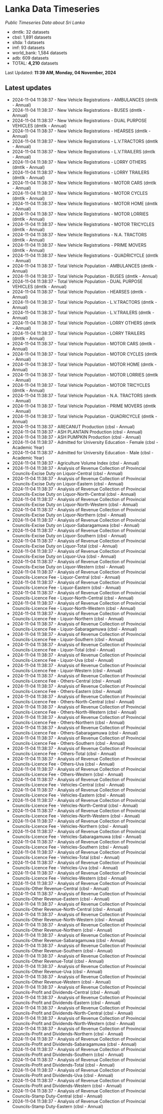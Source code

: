 # Lanka Data Timeseries
*Public Timeseries Data about Sri Lanka*

* dmtlk: 32 datasets
* cbsl: 1,891 datasets
* sltda: 1 datasets
* imf: 93 datasets
* world_bank: 1,584 datasets
* adb: 609 datasets
* TOTAL: **4,210** datasets

Last Updated: **11:39 AM, Monday, 04 November, 2024**

## Latest updates

* 2024-11-04 11:38:37 - New Vehicle Registrations - AMBULANCES (dmtlk - Annual)
* 2024-11-04 11:38:37 - New Vehicle Registrations - BUSES (dmtlk - Annual)
* 2024-11-04 11:38:37 - New Vehicle Registrations - DUAL PURPOSE VEHICLES (dmtlk - Annual)
* 2024-11-04 11:38:37 - New Vehicle Registrations - HEARSES (dmtlk - Annual)
* 2024-11-04 11:38:37 - New Vehicle Registrations - L.V.TRACTORS (dmtlk - Annual)
* 2024-11-04 11:38:37 - New Vehicle Registrations - L.V.TRAILERS (dmtlk - Annual)
* 2024-11-04 11:38:37 - New Vehicle Registrations - LORRY OTHERS (dmtlk - Annual)
* 2024-11-04 11:38:37 - New Vehicle Registrations - LORRY TRAILERS (dmtlk - Annual)
* 2024-11-04 11:38:37 - New Vehicle Registrations - MOTOR CARS (dmtlk - Annual)
* 2024-11-04 11:38:37 - New Vehicle Registrations - MOTOR CYCLES (dmtlk - Annual)
* 2024-11-04 11:38:37 - New Vehicle Registrations - MOTOR HOME (dmtlk - Annual)
* 2024-11-04 11:38:37 - New Vehicle Registrations - MOTOR LORRIES (dmtlk - Annual)
* 2024-11-04 11:38:37 - New Vehicle Registrations - MOTOR TRICYCLES (dmtlk - Annual)
* 2024-11-04 11:38:37 - New Vehicle Registrations - N.A. TRACTORS (dmtlk - Annual)
* 2024-11-04 11:38:37 - New Vehicle Registrations - PRIME MOVERS (dmtlk - Annual)
* 2024-11-04 11:38:37 - New Vehicle Registrations - QUADRICYCLE (dmtlk - Annual)
* 2024-11-04 11:38:37 - Total Vehicle Population - AMBULANCES (dmtlk - Annual)
* 2024-11-04 11:38:37 - Total Vehicle Population - BUSES (dmtlk - Annual)
* 2024-11-04 11:38:37 - Total Vehicle Population - DUAL PURPOSE VEHICLES (dmtlk - Annual)
* 2024-11-04 11:38:37 - Total Vehicle Population - HEARSES (dmtlk - Annual)
* 2024-11-04 11:38:37 - Total Vehicle Population - L.V.TRACTORS (dmtlk - Annual)
* 2024-11-04 11:38:37 - Total Vehicle Population - L.V.TRAILERS (dmtlk - Annual)
* 2024-11-04 11:38:37 - Total Vehicle Population - LORRY OTHERS (dmtlk - Annual)
* 2024-11-04 11:38:37 - Total Vehicle Population - LORRY TRAILERS (dmtlk - Annual)
* 2024-11-04 11:38:37 - Total Vehicle Population - MOTOR CARS (dmtlk - Annual)
* 2024-11-04 11:38:37 - Total Vehicle Population - MOTOR CYCLES (dmtlk - Annual)
* 2024-11-04 11:38:37 - Total Vehicle Population - MOTOR HOME (dmtlk - Annual)
* 2024-11-04 11:38:37 - Total Vehicle Population - MOTOR LORRIES (dmtlk - Annual)
* 2024-11-04 11:38:37 - Total Vehicle Population - MOTOR TRICYCLES (dmtlk - Annual)
* 2024-11-04 11:38:37 - Total Vehicle Population - N.A. TRACTORS (dmtlk - Annual)
* 2024-11-04 11:38:37 - Total Vehicle Population - PRIME MOVERS (dmtlk - Annual)
* 2024-11-04 11:38:37 - Total Vehicle Population - QUADRICYCLE (dmtlk - Annual)
* 2024-11-04 11:38:37 - ARECANUT Production (cbsl - Annual)
* 2024-11-04 11:38:37 - ASH PLANTAIN Production (cbsl - Annual)
* 2024-11-04 11:38:37 - ASH PUMPKIN Production (cbsl - Annual)
* 2024-11-04 11:38:37 - Admitted for University Education - Female (cbsl - Academic Year)
* 2024-11-04 11:38:37 - Admitted for University Education - Male (cbsl - Academic Year)
* 2024-11-04 11:38:37 - Agriculture Volume Index (cbsl - Annual)
* 2024-11-04 11:38:37 - Analysis of Revenue Collection of Provincial Councils-Excise Duty on Liquor-Central (cbsl - Annual)
* 2024-11-04 11:38:37 - Analysis of Revenue Collection of Provincial Councils-Excise Duty on Liquor-Eastern (cbsl - Annual)
* 2024-11-04 11:38:37 - Analysis of Revenue Collection of Provincial Councils-Excise Duty on Liquor-North-Central (cbsl - Annual)
* 2024-11-04 11:38:37 - Analysis of Revenue Collection of Provincial Councils-Excise Duty on Liquor-North-Western (cbsl - Annual)
* 2024-11-04 11:38:37 - Analysis of Revenue Collection of Provincial Councils-Excise Duty on Liquor-Northern (cbsl - Annual)
* 2024-11-04 11:38:37 - Analysis of Revenue Collection of Provincial Councils-Excise Duty on Liquor-Sabaragamuwa (cbsl - Annual)
* 2024-11-04 11:38:37 - Analysis of Revenue Collection of Provincial Councils-Excise Duty on Liquor-Southern (cbsl - Annual)
* 2024-11-04 11:38:37 - Analysis of Revenue Collection of Provincial Councils-Excise Duty on Liquor-Total (cbsl - Annual)
* 2024-11-04 11:38:37 - Analysis of Revenue Collection of Provincial Councils-Excise Duty on Liquor-Uva (cbsl - Annual)
* 2024-11-04 11:38:37 - Analysis of Revenue Collection of Provincial Councils-Excise Duty on Liquor-Western (cbsl - Annual)
* 2024-11-04 11:38:37 - Analysis of Revenue Collection of Provincial Councils-Licence Fee - Liquor-Central (cbsl - Annual)
* 2024-11-04 11:38:37 - Analysis of Revenue Collection of Provincial Councils-Licence Fee - Liquor-Eastern (cbsl - Annual)
* 2024-11-04 11:38:37 - Analysis of Revenue Collection of Provincial Councils-Licence Fee - Liquor-North-Central (cbsl - Annual)
* 2024-11-04 11:38:37 - Analysis of Revenue Collection of Provincial Councils-Licence Fee - Liquor-North-Western (cbsl - Annual)
* 2024-11-04 11:38:37 - Analysis of Revenue Collection of Provincial Councils-Licence Fee - Liquor-Northern (cbsl - Annual)
* 2024-11-04 11:38:37 - Analysis of Revenue Collection of Provincial Councils-Licence Fee - Liquor-Sabaragamuwa (cbsl - Annual)
* 2024-11-04 11:38:37 - Analysis of Revenue Collection of Provincial Councils-Licence Fee - Liquor-Southern (cbsl - Annual)
* 2024-11-04 11:38:37 - Analysis of Revenue Collection of Provincial Councils-Licence Fee - Liquor-Total (cbsl - Annual)
* 2024-11-04 11:38:37 - Analysis of Revenue Collection of Provincial Councils-Licence Fee - Liquor-Uva (cbsl - Annual)
* 2024-11-04 11:38:37 - Analysis of Revenue Collection of Provincial Councils-Licence Fee - Liquor-Western (cbsl - Annual)
* 2024-11-04 11:38:37 - Analysis of Revenue Collection of Provincial Councils-Licence Fee - Others-Central (cbsl - Annual)
* 2024-11-04 11:38:37 - Analysis of Revenue Collection of Provincial Councils-Licence Fee - Others-Eastern (cbsl - Annual)
* 2024-11-04 11:38:37 - Analysis of Revenue Collection of Provincial Councils-Licence Fee - Others-North-Central (cbsl - Annual)
* 2024-11-04 11:38:37 - Analysis of Revenue Collection of Provincial Councils-Licence Fee - Others-North-Western (cbsl - Annual)
* 2024-11-04 11:38:37 - Analysis of Revenue Collection of Provincial Councils-Licence Fee - Others-Northern (cbsl - Annual)
* 2024-11-04 11:38:37 - Analysis of Revenue Collection of Provincial Councils-Licence Fee - Others-Sabaragamuwa (cbsl - Annual)
* 2024-11-04 11:38:37 - Analysis of Revenue Collection of Provincial Councils-Licence Fee - Others-Southern (cbsl - Annual)
* 2024-11-04 11:38:37 - Analysis of Revenue Collection of Provincial Councils-Licence Fee - Others-Total (cbsl - Annual)
* 2024-11-04 11:38:37 - Analysis of Revenue Collection of Provincial Councils-Licence Fee - Others-Uva (cbsl - Annual)
* 2024-11-04 11:38:37 - Analysis of Revenue Collection of Provincial Councils-Licence Fee - Others-Western (cbsl - Annual)
* 2024-11-04 11:38:37 - Analysis of Revenue Collection of Provincial Councils-Licence Fee - Vehicles-Central (cbsl - Annual)
* 2024-11-04 11:38:37 - Analysis of Revenue Collection of Provincial Councils-Licence Fee - Vehicles-Eastern (cbsl - Annual)
* 2024-11-04 11:38:37 - Analysis of Revenue Collection of Provincial Councils-Licence Fee - Vehicles-North-Central (cbsl - Annual)
* 2024-11-04 11:38:37 - Analysis of Revenue Collection of Provincial Councils-Licence Fee - Vehicles-North-Western (cbsl - Annual)
* 2024-11-04 11:38:37 - Analysis of Revenue Collection of Provincial Councils-Licence Fee - Vehicles-Northern (cbsl - Annual)
* 2024-11-04 11:38:37 - Analysis of Revenue Collection of Provincial Councils-Licence Fee - Vehicles-Sabaragamuwa (cbsl - Annual)
* 2024-11-04 11:38:37 - Analysis of Revenue Collection of Provincial Councils-Licence Fee - Vehicles-Southern (cbsl - Annual)
* 2024-11-04 11:38:37 - Analysis of Revenue Collection of Provincial Councils-Licence Fee - Vehicles-Total (cbsl - Annual)
* 2024-11-04 11:38:37 - Analysis of Revenue Collection of Provincial Councils-Licence Fee - Vehicles-Uva (cbsl - Annual)
* 2024-11-04 11:38:37 - Analysis of Revenue Collection of Provincial Councils-Licence Fee - Vehicles-Western (cbsl - Annual)
* 2024-11-04 11:38:37 - Analysis of Revenue Collection of Provincial Councils-Other Revenue-Central (cbsl - Annual)
* 2024-11-04 11:38:37 - Analysis of Revenue Collection of Provincial Councils-Other Revenue-Eastern (cbsl - Annual)
* 2024-11-04 11:38:37 - Analysis of Revenue Collection of Provincial Councils-Other Revenue-North-Central (cbsl - Annual)
* 2024-11-04 11:38:37 - Analysis of Revenue Collection of Provincial Councils-Other Revenue-North-Western (cbsl - Annual)
* 2024-11-04 11:38:37 - Analysis of Revenue Collection of Provincial Councils-Other Revenue-Northern (cbsl - Annual)
* 2024-11-04 11:38:37 - Analysis of Revenue Collection of Provincial Councils-Other Revenue-Sabaragamuwa (cbsl - Annual)
* 2024-11-04 11:38:37 - Analysis of Revenue Collection of Provincial Councils-Other Revenue-Southern (cbsl - Annual)
* 2024-11-04 11:38:37 - Analysis of Revenue Collection of Provincial Councils-Other Revenue-Total (cbsl - Annual)
* 2024-11-04 11:38:37 - Analysis of Revenue Collection of Provincial Councils-Other Revenue-Uva (cbsl - Annual)
* 2024-11-04 11:38:37 - Analysis of Revenue Collection of Provincial Councils-Other Revenue-Western (cbsl - Annual)
* 2024-11-04 11:38:37 - Analysis of Revenue Collection of Provincial Councils-Profit and Dividends-Central (cbsl - Annual)
* 2024-11-04 11:38:37 - Analysis of Revenue Collection of Provincial Councils-Profit and Dividends-Eastern (cbsl - Annual)
* 2024-11-04 11:38:37 - Analysis of Revenue Collection of Provincial Councils-Profit and Dividends-North-Central (cbsl - Annual)
* 2024-11-04 11:38:37 - Analysis of Revenue Collection of Provincial Councils-Profit and Dividends-North-Western (cbsl - Annual)
* 2024-11-04 11:38:37 - Analysis of Revenue Collection of Provincial Councils-Profit and Dividends-Northern (cbsl - Annual)
* 2024-11-04 11:38:37 - Analysis of Revenue Collection of Provincial Councils-Profit and Dividends-Sabaragamuwa (cbsl - Annual)
* 2024-11-04 11:38:37 - Analysis of Revenue Collection of Provincial Councils-Profit and Dividends-Southern (cbsl - Annual)
* 2024-11-04 11:38:37 - Analysis of Revenue Collection of Provincial Councils-Profit and Dividends-Total (cbsl - Annual)
* 2024-11-04 11:38:37 - Analysis of Revenue Collection of Provincial Councils-Profit and Dividends-Uva (cbsl - Annual)
* 2024-11-04 11:38:37 - Analysis of Revenue Collection of Provincial Councils-Profit and Dividends-Western (cbsl - Annual)
* 2024-11-04 11:38:37 - Analysis of Revenue Collection of Provincial Councils-Stamp Duty-Central (cbsl - Annual)
* 2024-11-04 11:38:37 - Analysis of Revenue Collection of Provincial Councils-Stamp Duty-Eastern (cbsl - Annual)